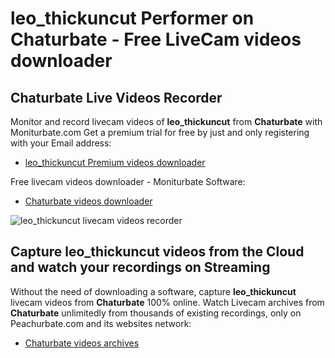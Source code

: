 # leo_thickuncut Performer on Chaturbate - Free LiveCam videos downloader

## Chaturbate Live Videos Recorder

Monitor and record livecam videos of **leo_thickuncut** from **Chaturbate** with Moniturbate.com
Get a premium trial for free by just and only registering with your Email address:
* [leo_thickuncut Premium videos downloader](https://moniturbate.com/request-demo-licence-key.html)

Free livecam videos downloader - Moniturbate Software:
* [Chaturbate videos downloader](https://moniturbate.com/moniturbate-download-software.html)

![leo_thickuncut livecam videos recorder](https://peachurnet.com/templates/moniturbate-software.png)


## Capture leo_thickuncut videos from the Cloud and watch your recordings on Streaming

Without the need of downloading a software, capture **leo_thickuncut** livecam videos from **Chaturbate** 100% online.
Watch Livecam archives from **Chaturbate** unlimitedly from thousands of existing recordings, only on Peachurbate.com and its websites network:
* [Chaturbate videos archives](https://peachurnet.com/)